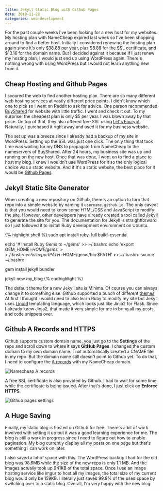 ```yaml
---
title: Jekyll Static Blog with Github Pages
date: 2018-11-28
categories: web-development
---
```


For the past couple weeks I've been looking for a new host for my websites. My hosting plan with NameCheap expired last week so I've been shopping around to find a better host. Initially I considered renewing the hosting plan again since it's only $38.88 per year, plus $8.88 for the SSL certificate, and $13.16 for the domain name. But I decided against it because if I just renew my hosting plan, I would just end up using WordPress again. There's nothing wrong with using WordPress but I would not learn anything new from it.

<!--more-->

## Cheap Hosting and Github Pages

I scoured the web to find another hosting plan. There are so many different web hosting services at vastly different price points. I didn't know which one to pick so I went on Reddit to ask for advice. One person recommended [BuyShared](https://buyshared.net/shared-cpanel-hosting/) for website with little traffic. I went and check it out. To my surprise, the cheapest plan is only $5 per year. I was blown away by that price. On top of that, they also offered free SSL using [Let's Encrypt](https://letsencrypt.org/). Naturally, I purchased it right away and used it for my business website.

The set up was a breeze since I already had a backup of my site in WordPress. Setting up the SSL was just one click. The only thing that took time was waiting for my DNS to propagate from NameCheap to the nameservers of BuyShared. After 24 hours, my business site was up and running on the new host. Once that was done, I went on to find a place to host my blog. I knew I wouldn't use WordPress for it so the only logical choice was a static website. And if it's a static website, the best place for it would be [Github Pages](https://pages.github.com/).

## Jekyll Static Site Generator

When creating a new repository on Github, there's an option to turn that repo into a simple website by naming it `username.github.io`. The only caveat is that you would need to know some HTML/CSS and JavaScript to modify the site. However, other developers have already created a tool called [Jekyll](https://jekyllrb.com/) to generate the site for you. The documentation for Jekyll is straightforward so I just followed it to install Ruby development environment on Ubuntu.

{% highlight shell %}
sudo apt install ruby-full build-essential

echo '# Install Ruby Gems to ~/gems' >> ~/.bashrc
echo 'export GEM_HOME=$HOME/gems' >> ~/.bashrc
echo 'export PATH=$HOME/gems/bin:$PATH' >> ~/.bashrc
source ~/.bashrc

gem install jekyll bundler

jekyll new my_blog
{% endhighlight %}

The default theme for a new Jekyll site is Minima. Of course you can always change it to something else. Github supported a bunch of different [themes](https://pages.github.com/themes/). At first I thought I would need to also learn Ruby to modify my site but Jekyll uses [Liquid](https://shopify.github.io/liquid/) templating language, which looks just like Jinja2 for Flask. Since I already knew Jinja2, that made it very simple for me to bring all my posts and code snippets over.

## Github A Records and HTTPS

Github supports custom domain name, you just go to the **Settings** of the repo and scroll down to where it says **GitHub Pages**. I changed the custom domain to my own domain name. That automatically created a CNAME file in my repo. But the domain name still doesn't point to Github yet. To do that, I need to configure the [A records](https://help.github.com/articles/setting-up-an-apex-domain/#configuring-a-records-with-your-dns-provider) with my NameCheap domain.

![Namecheap A records](https://i.imgur.com/1MzQCvc.jpg)

A free SSL certificate is also provided by Github. I had to wait for some time while the certificate is being issued. After that's done, I just click on **Enforce HTTPS**.

![Github pages settings](https://i.imgur.com/quLtE7k.jpg)

## A Huge Saving

Finally, my static blog is hosted on Github for free. There's a bit of work involved with setting it up but it was a good learning experience for me. The blog is still a work in progress since I need to figure out how to enable pagination. My blog currently display all my posts on one page but that's something I can work on later.

I also saved a lot of space with this. The WordPress backup I had for the old blog was 98.6MB while the size of the new repo is only 1.1 MB. And the images actually took up 941KB of the total space. Once I use an image hosting service like imgur to host all my images, the total size of my current blog would only be 159KB. I literally just saved 99.8% of the used space by switching over to a static blog. Overall, I'm very happy with the new blog.
